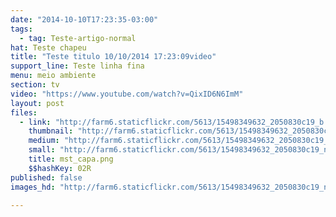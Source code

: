 ```yaml
---
date: "2014-10-10T17:23:35-03:00"
tags:
  - tag: Teste-artigo-normal
hat: Teste chapeu
title: "Teste titulo 10/10/2014 17:23:09video"
support_line: Teste linha fina
menu: meio ambiente
section: tv
video: "https://www.youtube.com/watch?v=QixID6N6ImM"
layout: post
files:
  - link: "http://farm6.staticflickr.com/5613/15498349632_2050830c19_b.jpg"
    thumbnail: "http://farm6.staticflickr.com/5613/15498349632_2050830c19_t.jpg"
    medium: "http://farm6.staticflickr.com/5613/15498349632_2050830c19_z.jpg"
    small: "http://farm6.staticflickr.com/5613/15498349632_2050830c19_n.jpg"
    title: mst_capa.png
    $$hashKey: 02R
published: false
images_hd: "http://farm6.staticflickr.com/5613/15498349632_2050830c19_n.jpg"

---
```

